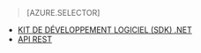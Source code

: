 > [AZURE.SELECTOR]
- [KIT DE DÉVELOPPEMENT LOGICIEL (SDK) .NET](../articles/media-services-dotnet-configure-asset-delivery-policy.md)
- [API REST](../articles/media-services-rest-configure-asset-delivery-policy.md)

<!--HONumber=52--> 
